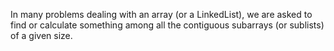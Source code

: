 In many problems dealing with an array (or a LinkedList), we are asked to find or calculate something among all the contiguous subarrays (or sublists) of a given size.

